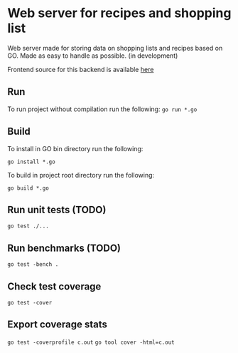 # Web server for recipes and shopping list
Web server made for storing data on shopping lists and recipes based on GO.
Made as easy to handle as possible. 
(in development)

Frontend source for this backend is available [here](https://github.com/chainsaws-dev/shopping-lists-and-recipes)

## Run
To run project without compilation run the following:
`go run *.go`

## Build
To install in GO bin directory run the following:

`go install *.go`

To build in project root directory run the following:

`go build *.go`

## Run unit tests (TODO)
`go test ./...`

## Run benchmarks (TODO)
`go test -bench .`

## Check test coverage 
`go test -cover`

## Export coverage stats
`go test -coverprofile c.out`
`go tool cover -html=c.out`